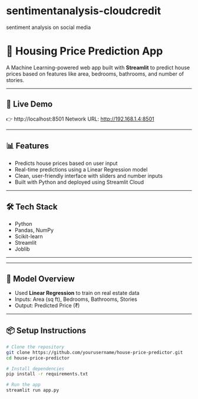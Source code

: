 # sentimentanalysis-cloudcredit
sentiment analysis on social media
# 🏡 Housing Price Prediction App

A Machine Learning-powered web app built with **Streamlit** to predict house prices based on features like area, bedrooms, bathrooms, and number of stories.

---

## 🚀 Live Demo
👉 http://localhost:8501
  Network URL: http://192.168.1.4:8501

---

## 📊 Features
- Predicts house prices based on user input
- Real-time predictions using a Linear Regression model
- Clean, user-friendly interface with sliders and number inputs
- Built with Python and deployed using Streamlit Cloud

---

## 🛠️ Tech Stack
- Python
- Pandas, NumPy
- Scikit-learn
- Streamlit
- Joblib

---


---

## 🧠 Model Overview
- Used **Linear Regression** to train on real estate data
- Inputs: Area (sq ft), Bedrooms, Bathrooms, Stories
- Output: Predicted Price (₹)

---

## 📦 Setup Instructions

```bash
# Clone the repository
git clone https://github.com/yourusername/house-price-predictor.git
cd house-price-predictor

# Install dependencies
pip install -r requirements.txt

# Run the app
streamlit run app.py


